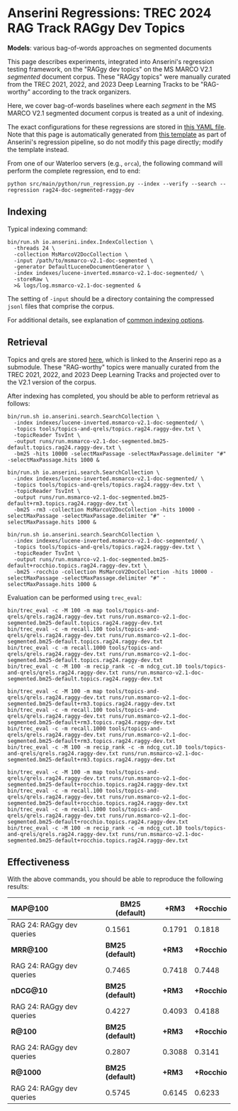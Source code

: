 # Anserini Regressions: TREC 2024 RAG Track RAGgy Dev Topics

**Models**: various bag-of-words approaches on segmented documents

This page describes experiments, integrated into Anserini's regression testing framework, on the "RAGgy dev topics" on the MS MARCO V2.1 _segmented_ document corpus.
These "RAGgy topics" were manually curated from the TREC 2021, 2022, and 2023 Deep Learning Tracks to be "RAG-worthy" according to the track organizers.

Here, we cover bag-of-words baselines where each _segment_ in the MS MARCO V2.1 segmented document corpus is treated as a unit of indexing.

The exact configurations for these regressions are stored in [this YAML file](../../src/main/resources/regression/rag24-doc-segmented-raggy-dev.yaml).
Note that this page is automatically generated from [this template](../../src/main/resources/docgen/templates/rag24-doc-segmented-raggy-dev.template) as part of Anserini's regression pipeline, so do not modify this page directly; modify the template instead.

From one of our Waterloo servers (e.g., `orca`), the following command will perform the complete regression, end to end:

```
python src/main/python/run_regression.py --index --verify --search --regression rag24-doc-segmented-raggy-dev
```

## Indexing

Typical indexing command:

```
bin/run.sh io.anserini.index.IndexCollection \
  -threads 24 \
  -collection MsMarcoV2DocCollection \
  -input /path/to/msmarco-v2.1-doc-segmented \
  -generator DefaultLuceneDocumentGenerator \
  -index indexes/lucene-inverted.msmarco-v2.1-doc-segmented/ \
  -storeRaw \
  >& logs/log.msmarco-v2.1-doc-segmented &
```

The setting of `-input` should be a directory containing the compressed `jsonl` files that comprise the corpus.

For additional details, see explanation of [common indexing options](../../docs/common-indexing-options.md).

## Retrieval

Topics and qrels are stored [here](https://github.com/castorini/anserini-tools/tree/master/topics-and-qrels), which is linked to the Anserini repo as a submodule.
These "RAG-worthy" topics were manually curated from the TREC 2021, 2022, and 2023 Deep Learning Tracks and projected over to the V2.1 version of the corpus.

After indexing has completed, you should be able to perform retrieval as follows:

```
bin/run.sh io.anserini.search.SearchCollection \
  -index indexes/lucene-inverted.msmarco-v2.1-doc-segmented/ \
  -topics tools/topics-and-qrels/topics.rag24.raggy-dev.txt \
  -topicReader TsvInt \
  -output runs/run.msmarco-v2.1-doc-segmented.bm25-default.topics.rag24.raggy-dev.txt \
  -bm25 -hits 10000 -selectMaxPassage -selectMaxPassage.delimiter "#" -selectMaxPassage.hits 1000 &

bin/run.sh io.anserini.search.SearchCollection \
  -index indexes/lucene-inverted.msmarco-v2.1-doc-segmented/ \
  -topics tools/topics-and-qrels/topics.rag24.raggy-dev.txt \
  -topicReader TsvInt \
  -output runs/run.msmarco-v2.1-doc-segmented.bm25-default+rm3.topics.rag24.raggy-dev.txt \
  -bm25 -rm3 -collection MsMarcoV2DocCollection -hits 10000 -selectMaxPassage -selectMaxPassage.delimiter "#" -selectMaxPassage.hits 1000 &

bin/run.sh io.anserini.search.SearchCollection \
  -index indexes/lucene-inverted.msmarco-v2.1-doc-segmented/ \
  -topics tools/topics-and-qrels/topics.rag24.raggy-dev.txt \
  -topicReader TsvInt \
  -output runs/run.msmarco-v2.1-doc-segmented.bm25-default+rocchio.topics.rag24.raggy-dev.txt \
  -bm25 -rocchio -collection MsMarcoV2DocCollection -hits 10000 -selectMaxPassage -selectMaxPassage.delimiter "#" -selectMaxPassage.hits 1000 &
```

Evaluation can be performed using `trec_eval`:

```
bin/trec_eval -c -M 100 -m map tools/topics-and-qrels/qrels.rag24.raggy-dev.txt runs/run.msmarco-v2.1-doc-segmented.bm25-default.topics.rag24.raggy-dev.txt
bin/trec_eval -c -m recall.100 tools/topics-and-qrels/qrels.rag24.raggy-dev.txt runs/run.msmarco-v2.1-doc-segmented.bm25-default.topics.rag24.raggy-dev.txt
bin/trec_eval -c -m recall.1000 tools/topics-and-qrels/qrels.rag24.raggy-dev.txt runs/run.msmarco-v2.1-doc-segmented.bm25-default.topics.rag24.raggy-dev.txt
bin/trec_eval -c -M 100 -m recip_rank -c -m ndcg_cut.10 tools/topics-and-qrels/qrels.rag24.raggy-dev.txt runs/run.msmarco-v2.1-doc-segmented.bm25-default.topics.rag24.raggy-dev.txt

bin/trec_eval -c -M 100 -m map tools/topics-and-qrels/qrels.rag24.raggy-dev.txt runs/run.msmarco-v2.1-doc-segmented.bm25-default+rm3.topics.rag24.raggy-dev.txt
bin/trec_eval -c -m recall.100 tools/topics-and-qrels/qrels.rag24.raggy-dev.txt runs/run.msmarco-v2.1-doc-segmented.bm25-default+rm3.topics.rag24.raggy-dev.txt
bin/trec_eval -c -m recall.1000 tools/topics-and-qrels/qrels.rag24.raggy-dev.txt runs/run.msmarco-v2.1-doc-segmented.bm25-default+rm3.topics.rag24.raggy-dev.txt
bin/trec_eval -c -M 100 -m recip_rank -c -m ndcg_cut.10 tools/topics-and-qrels/qrels.rag24.raggy-dev.txt runs/run.msmarco-v2.1-doc-segmented.bm25-default+rm3.topics.rag24.raggy-dev.txt

bin/trec_eval -c -M 100 -m map tools/topics-and-qrels/qrels.rag24.raggy-dev.txt runs/run.msmarco-v2.1-doc-segmented.bm25-default+rocchio.topics.rag24.raggy-dev.txt
bin/trec_eval -c -m recall.100 tools/topics-and-qrels/qrels.rag24.raggy-dev.txt runs/run.msmarco-v2.1-doc-segmented.bm25-default+rocchio.topics.rag24.raggy-dev.txt
bin/trec_eval -c -m recall.1000 tools/topics-and-qrels/qrels.rag24.raggy-dev.txt runs/run.msmarco-v2.1-doc-segmented.bm25-default+rocchio.topics.rag24.raggy-dev.txt
bin/trec_eval -c -M 100 -m recip_rank -c -m ndcg_cut.10 tools/topics-and-qrels/qrels.rag24.raggy-dev.txt runs/run.msmarco-v2.1-doc-segmented.bm25-default+rocchio.topics.rag24.raggy-dev.txt
```

## Effectiveness

With the above commands, you should be able to reproduce the following results:

| **MAP@100**                                                                                                  | **BM25 (default)**| **+RM3**  | **+Rocchio**|
|:-------------------------------------------------------------------------------------------------------------|-------------------|-----------|-------------|
| RAG 24: RAGgy dev queries                                                                                    | 0.1561            | 0.1791    | 0.1818      |
| **MRR@100**                                                                                                  | **BM25 (default)**| **+RM3**  | **+Rocchio**|
| RAG 24: RAGgy dev queries                                                                                    | 0.7465            | 0.7418    | 0.7448      |
| **nDCG@10**                                                                                                  | **BM25 (default)**| **+RM3**  | **+Rocchio**|
| RAG 24: RAGgy dev queries                                                                                    | 0.4227            | 0.4093    | 0.4188      |
| **R@100**                                                                                                    | **BM25 (default)**| **+RM3**  | **+Rocchio**|
| RAG 24: RAGgy dev queries                                                                                    | 0.2807            | 0.3088    | 0.3141      |
| **R@1000**                                                                                                   | **BM25 (default)**| **+RM3**  | **+Rocchio**|
| RAG 24: RAGgy dev queries                                                                                    | 0.5745            | 0.6145    | 0.6233      |
